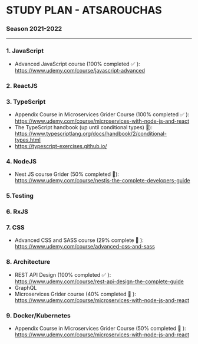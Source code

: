 # STUDY PLAN - ATSAROUCHAS
### Season 2021-2022

---

### 1. JavaScript
- Advanced JavaScript course (100% completed ✅ ):      https://www.udemy.com/course/javascript-advanced
### 2. ReactJS


### 3. TypeScript
- Appendix Course in Microservices Grider Course (100% completed ✅ ): https://www.udemy.com/course/microservices-with-node-js-and-react
- The TypeScript handbook (up until conditional types)
 📖): https://www.typescriptlang.org/docs/handbook/2/conditional-types.html
- https://typescript-exercises.github.io/
### 4. NodeJS
- Nest JS course Grider (50% completed 📖): https://www.udemy.com/course/nestjs-the-complete-developers-guide
### 5.Testing

### 6. RxJS

### 7. CSS
- Advanced CSS and SASS course (29% complete  📖 ): https://www.udemy.com/course/advanced-css-and-sass
### 8. Architecture
- REST API Design (100% completed ✅ ): https://www.udemy.com/course/rest-api-design-the-complete-guide
- GraphQL
- Microservices  Grider course (40% completed  📖 ): https://www.udemy.com/course/microservices-with-node-js-and-react

### 9. Docker/Kubernetes
- Appendix Course in Microservices Grider Course (50% completed  📖 ): https://www.udemy.com/course/microservices-with-node-js-and-react


